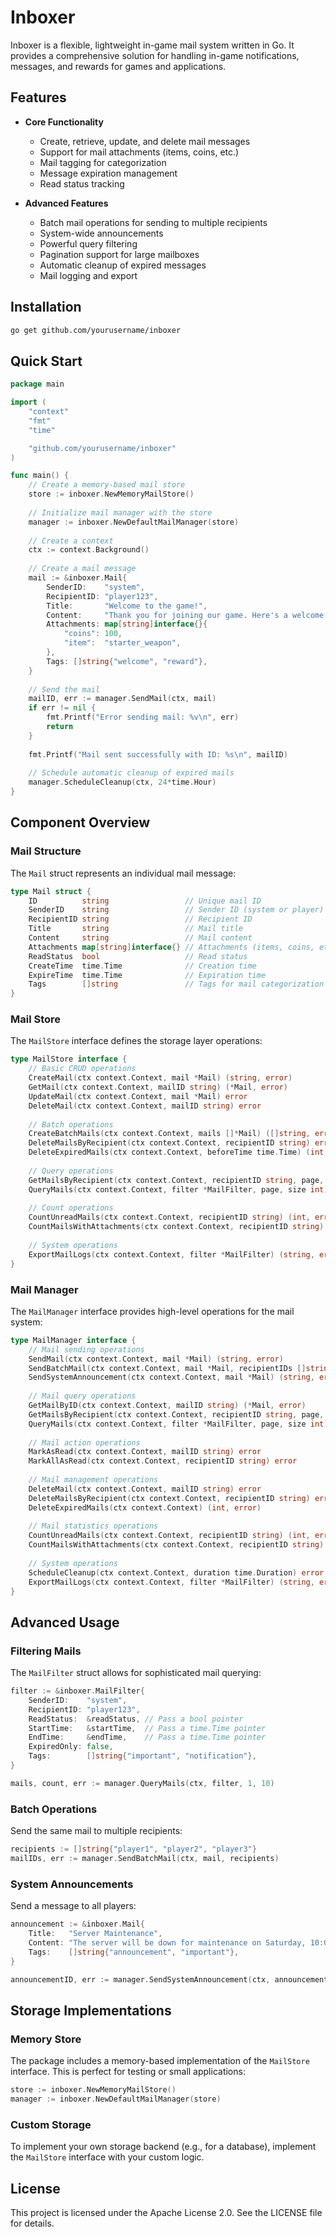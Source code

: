 # Inboxer

Inboxer is a flexible, lightweight in-game mail system written in Go. It provides a comprehensive solution for handling in-game notifications, messages, and rewards for games and applications.

## Features

- **Core Functionality**
  - Create, retrieve, update, and delete mail messages
  - Support for mail attachments (items, coins, etc.)
  - Mail tagging for categorization
  - Message expiration management
  - Read status tracking

- **Advanced Features**
  - Batch mail operations for sending to multiple recipients
  - System-wide announcements
  - Powerful query filtering
  - Pagination support for large mailboxes
  - Automatic cleanup of expired messages
  - Mail logging and export

## Installation

```bash
go get github.com/yourusername/inboxer
```

## Quick Start

```go
package main

import (
	"context"
	"fmt"
	"time"

	"github.com/yourusername/inboxer"
)

func main() {
	// Create a memory-based mail store
	store := inboxer.NewMemoryMailStore()
	
	// Initialize mail manager with the store
	manager := inboxer.NewDefaultMailManager(store)
	
	// Create a context
	ctx := context.Background()
	
	// Create a mail message
	mail := &inboxer.Mail{
		SenderID:    "system",
		RecipientID: "player123",
		Title:       "Welcome to the game!",
		Content:     "Thank you for joining our game. Here's a welcome gift!",
		Attachments: map[string]interface{}{
			"coins": 100,
			"item":  "starter_weapon",
		},
		Tags: []string{"welcome", "reward"},
	}
	
	// Send the mail
	mailID, err := manager.SendMail(ctx, mail)
	if err != nil {
		fmt.Printf("Error sending mail: %v\n", err)
		return
	}
	
	fmt.Printf("Mail sent successfully with ID: %s\n", mailID)
	
	// Schedule automatic cleanup of expired mails
	manager.ScheduleCleanup(ctx, 24*time.Hour)
}
```

## Component Overview

### Mail Structure

The `Mail` struct represents an individual mail message:

```go
type Mail struct {
	ID          string                 // Unique mail ID
	SenderID    string                 // Sender ID (system or player)
	RecipientID string                 // Recipient ID
	Title       string                 // Mail title
	Content     string                 // Mail content
	Attachments map[string]interface{} // Attachments (items, coins, etc.)
	ReadStatus  bool                   // Read status
	CreateTime  time.Time              // Creation time
	ExpireTime  time.Time              // Expiration time
	Tags        []string               // Tags for mail categorization
}
```

### Mail Store

The `MailStore` interface defines the storage layer operations:

```go
type MailStore interface {
	// Basic CRUD operations
	CreateMail(ctx context.Context, mail *Mail) (string, error)
	GetMail(ctx context.Context, mailID string) (*Mail, error)
	UpdateMail(ctx context.Context, mail *Mail) error
	DeleteMail(ctx context.Context, mailID string) error
	
	// Batch operations
	CreateBatchMails(ctx context.Context, mails []*Mail) ([]string, error)
	DeleteMailsByRecipient(ctx context.Context, recipientID string) error
	DeleteExpiredMails(ctx context.Context, beforeTime time.Time) (int, error)
	
	// Query operations
	GetMailsByRecipient(ctx context.Context, recipientID string, page, size int) ([]*Mail, int, error)
	QueryMails(ctx context.Context, filter *MailFilter, page, size int) ([]*Mail, int, error)
	
	// Count operations
	CountUnreadMails(ctx context.Context, recipientID string) (int, error)
	CountMailsWithAttachments(ctx context.Context, recipientID string) (int, error)
	
	// System operations
	ExportMailLogs(ctx context.Context, filter *MailFilter) (string, error)
}
```

### Mail Manager

The `MailManager` interface provides high-level operations for the mail system:

```go
type MailManager interface {
	// Mail sending operations
	SendMail(ctx context.Context, mail *Mail) (string, error)
	SendBatchMail(ctx context.Context, mail *Mail, recipientIDs []string) ([]string, error)
	SendSystemAnnouncement(ctx context.Context, mail *Mail) (string, error)
	
	// Mail query operations
	GetMailByID(ctx context.Context, mailID string) (*Mail, error)
	GetMailsByRecipient(ctx context.Context, recipientID string, page, size int) ([]*Mail, int, error)
	QueryMails(ctx context.Context, filter *MailFilter, page, size int) ([]*Mail, int, error)
	
	// Mail action operations
	MarkAsRead(ctx context.Context, mailID string) error
	MarkAllAsRead(ctx context.Context, recipientID string) error
	
	// Mail management operations
	DeleteMail(ctx context.Context, mailID string) error
	DeleteMailsByRecipient(ctx context.Context, recipientID string) error
	DeleteExpiredMails(ctx context.Context) (int, error)
	
	// Mail statistics operations
	CountUnreadMails(ctx context.Context, recipientID string) (int, error)
	CountMailsWithAttachments(ctx context.Context, recipientID string) (int, error)
	
	// System operations
	ScheduleCleanup(ctx context.Context, duration time.Duration) error
	ExportMailLogs(ctx context.Context, filter *MailFilter) (string, error)
}
```

## Advanced Usage

### Filtering Mails

The `MailFilter` struct allows for sophisticated mail querying:

```go
filter := &inboxer.MailFilter{
	SenderID:    "system",
	RecipientID: "player123",
	ReadStatus:  &readStatus, // Pass a bool pointer
	StartTime:   &startTime,  // Pass a time.Time pointer
	EndTime:     &endTime,    // Pass a time.Time pointer
	ExpiredOnly: false,
	Tags:        []string{"important", "notification"},
}

mails, count, err := manager.QueryMails(ctx, filter, 1, 10)
```

### Batch Operations

Send the same mail to multiple recipients:

```go
recipients := []string{"player1", "player2", "player3"}
mailIDs, err := manager.SendBatchMail(ctx, mail, recipients)
```

### System Announcements

Send a message to all players:

```go
announcement := &inboxer.Mail{
	Title:   "Server Maintenance",
	Content: "The server will be down for maintenance on Saturday, 10:00 UTC.",
	Tags:    []string{"announcement", "important"},
}

announcementID, err := manager.SendSystemAnnouncement(ctx, announcement)
```

## Storage Implementations

### Memory Store

The package includes a memory-based implementation of the `MailStore` interface. This is perfect for testing or small applications:

```go
store := inboxer.NewMemoryMailStore()
manager := inboxer.NewDefaultMailManager(store)
```

### Custom Storage

To implement your own storage backend (e.g., for a database), implement the `MailStore` interface with your custom logic.

## License

This project is licensed under the Apache License 2.0. See the LICENSE file for details.
